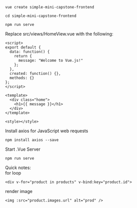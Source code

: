 ````
vue create simple-mini-capstone-frontend
````
````
cd simple-mini-capstone-frontend
````
````
npm run serve
````
Replace src/views/HomeView.vue with the following:
````
<script>
export default {
  data: function() {
    return {
      message: "Welcome to Vue.js!"
    };
  },
  created: function() {},
  methods: {}
};
</script>

<template>
  <div class="home">
    <h1>{{ message }}</h1>
  </div>
</template>

<style></style>
````

Install axios for JavaScript web requests
````
npm install axios --save
````
Start .Vue Server
````
npm run serve      
````
Quick notes:<br>
for loop
````
<div v-for="product in products" v-bind:key="product.id">

````
render image
````
<img :src="product.images.url" alt="prod" />
````